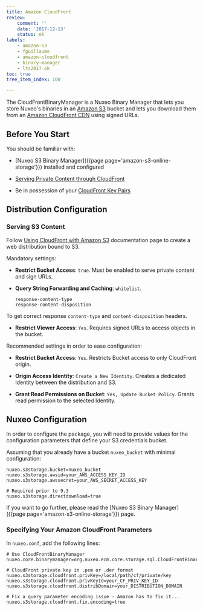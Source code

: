 ```yaml
---
title: Amazon CloudFront
review:
    comment: ''
    date: '2017-12-13'
    status: ok
labels:
    - amazon-s3
    - fguillaume
    - amazon-cloudfront
    - binary-manager
    - lts2017-ok
toc: true
tree_item_index: 100

---
```

The CloudFrontBinaryManager is a Nuxeo Binary Manager that lets you store Nuxeo's binaries in an [Amazon S3](http://aws.amazon.com/s3/) bucket and lets you download them from an [Amazon CloudFront CDN](https://aws.amazon.com/cloudfront/) using signed URLs.

## Before You Start

You should be familiar with:

- [Nuxeo S3 Binary Manager]({{page page='amazon-s3-online-storage'}}) installed and configured

- [Serving Private Content through CloudFront](http://docs.aws.amazon.com/AmazonCloudFront/latest/DeveloperGuide/PrivateContent.html)

- Be in possession of your [CloudFront Key Pairs](http://docs.aws.amazon.com/AmazonCloudFront/latest/DeveloperGuide/private-content-trusted-signers.html#private-content-creating-cloudfront-key-pairs)

## Distribution Configuration

### Serving S3 Content

Follow [Using CloudFront with Amazon S3](http://docs.aws.amazon.com/AmazonCloudFront/latest/DeveloperGuide/MigrateS3ToCloudFront.html#adding-cloudfront-to-s3) documentation page to create a web distribution bound to S3.

Mandatory settings:

- **Restrict Bucket Access**: `true`. Must be enabled to serve private content and sign URLs.

- **Query String Forwarding and Caching**: `whitelist`.
  ```
  response-content-type
  response-content-disposition
  ```

To get correct response `content-type` and `content-disposition` headers.

- **Restrict Viewer Access**: `Yes`. Requires signed URLs to access objects in the bucket.

Recommended settings in order to ease configuration:

- **Restrict Bucket Access**: `Yes`. Restricts Bucket access to only CloudFront origin.

- **Origin Access Identity**: `Create a New Identity`. Creates a dedicated Identity between the distribution and S3.

- **Grant Read Permissions on Bucket**: `Yes, Update Bucket Policy`. Grants read permission to the selected Identity.

## Nuxeo Configuration

In order to configure the package, you will need to provide values for the configuration parameters that define your S3 credentials bucket.

Assuming that you already have a bucket `nuxeo_bucket` with minimal configuration:

```
nuxeo.s3storage.bucket=nuxeo_bucket
nuxeo.s3storage.awsid=your_AWS_ACCESS_KEY_ID
nuxeo.s3storage.awssecret=your_AWS_SECRET_ACCESS_KEY

# Required prior to 9.3
nuxeo.s3storage.directdownload=true
```

If you want to go further, please read the [Nuxeo S3 Binary Manager]({{page page='amazon-s3-online-storage'}}) page.

### Specifying Your Amazon CloudFront Parameters

In `nuxeo.conf`, add the following lines:

```
# Use CloudFrontBinaryManager
nuxeo.core.binarymanager=org.nuxeo.ecm.core.storage.sql.CloudFrontBinaryManager

# CloudFront private key in .pem or .der format
nuxeo.s3storage.cloudfront.privKey=/local/path/cf/private/key
nuxeo.s3storage.cloudfront.privKeyId=your_CF_PRIV_KEY_ID
nuxeo.s3storage.cloudfront.distribDomain=your_DISTRIBUTION_DOMAIN

# Fix a query parameter encoding issue - Amazon has to fix it...
nuxeo.s3storage.cloudfront.fix.encoding=true
```
